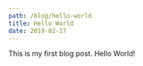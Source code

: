 ```yaml
---
path: /blog/hello-world
title: Hello World
date: 2019-02-17
---
```


This is my first blog post. Hello World!

